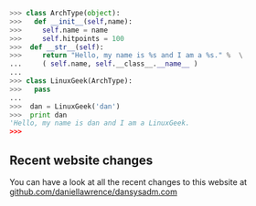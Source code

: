 
```python
>>> class ArchType(object):
>>>   def __init__(self,name):
>>>     self.name = name
>>>     self.hitpoints = 100
>>>  def __str__(self):
>>>     return "Hello, my name is %s and I am a %s." %  \
...     ( self.name, self.__class__.__name__ )
...
>>> class LinuxGeek(ArchType):
>>>   pass
...
>>>  dan = LinuxGeek('dan')
>>>  print dan
'Hello, my name is dan and I am a LinuxGeek.
>>>
```


Recent website changes
----------------------

You can have a look at all the recent changes to this website at [github.com/daniellawrence/dansysadm.com](https://github.com/daniellawrence/dansysadm.com/commits/master)
